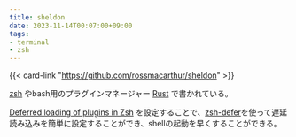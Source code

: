 ```yaml
---
title: sheldon
date: 2023-11-14T00:07:00+09:00
tags:
- terminal
- zsh
---
```


{{< card-link "https://github.com/rossmacarthur/sheldon" >}}

[zsh](note/zsh.md) やbash用のプラグインマネージャー
[Rust](note/Rust.md) で書かれている。

[Deferred loading of plugins in Zsh](https://sheldon.cli.rs/Examples.html#deferred-loading-of-plugins-in-zsh) を設定することで、[zsh-defer](https://github.com/romkatv/zsh-defer)を使って遅延読み込みを簡単に設定することができ、shellの起動を早くすることができる。

